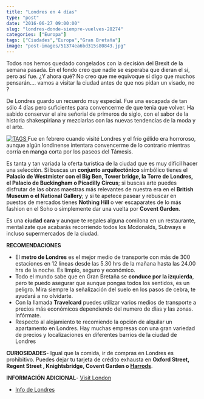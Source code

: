 ```yaml
---
title: "Londres en 4 días"
type: "post"
date: "2016-06-27 09:00:00"
slug: "londres-donde-siempre-vuelves-28274"
categories: ["Europa"]
tags: ["Ciudades","Europa","Gran Bretaña"]
image: "post-images/51374ea6bd315s80843.jpg"
---
```


Todos nos hemos quedado congelados con la decisión del Brexit de la semana pasada. En el fondo creo que nadie se esperaba que dieran el sí, pero así fue. ¿Y ahora qué? No creo que me equivoque si digo que muchos pensarán.... vamos a visitar la ciudad antes de que nos pidan un visado, no ?  
  
De Londres guardo un recuerdo muy especial. Fue una escapada de tan sólo 4 días pero suficientes para convencerme de que tenia que volver. Ha sabido conservar el aire señorial de primeros de siglo, con el sabor de la historia shakespiriana y mezclarlas con las nuevas tendencias de la moda y el arte.  
  
[ ![ TAGS:](post-images/51374ea6bd315s80843.jpg "Big Ben by slacabos")](http://www.flickr.com/photos/slacabos/3489098910/sizes/z/in/photostream/)Fue en febrero cuando visité Londres y el frío gélido era horroroso, aunque algún londinense intentara convencerme de lo contrario mientras corría en manga corta por los paseos del Támesis.  
  
Es tanta y tan variada la oferta turística de la ciudad que es muy difícil hacer una selección. Si buscas un **conjunto arquitectónico** simbólico tienes el **Palacio de Westmister con el Big Ben, Tower bridge, la Torre de Londres, el Palacio de Buckingham o Picadilly Circus**; si buscas arte puedes disfrutar de las obras maestras más relevantes de nuestra era en el **British Museum o el National Gallery**; y si te apetece pasear y rebuscar en puestos de mercados tienes **Nothing Hill** o ver escaparates de lo más fashion en el Soho o simplemente dar una vuelta por **Covent Garden**.  
  
Es una **ciudad cara** y aunque te regales alguna comilona en un restaurante, mentalizate que acabarás recorriendo todos los Mcdonalds, Subways e incluso supermercados de la ciudad.  
  
   
  
**RECOMENDACIONES**

- El **metro de Londres** es el mejor medio de transporte con más de 300 estaciones en 12 lineas desde las 5.30 hrs de la mañana hasta las 24.00 hrs de la noche. Es limpio, seguro y económico.
- Todo el mundo sabe que en Gran Bretaña se **conduce por la izquierda**, pero te puedo asegurar que aunque pongas todos los sentidos, es un peligro. Mira siempre la señalización del suelo en los pasos de cebra, te ayudará a no olvidarte.
- Con la llamada **Travelcard** puedes utilizar varios medios de transporte a precios más económicos dependiendo del numero de días y las zonas. Infórmate.
- Respecto al alojamiento te recomiendo la opción de alquilar un apartamento en Londres. Hay muchas empresas con una gran variedad de precios y localizaciones en diferentes barrios de la ciudad de Londres

**CURIOSIDADES**- Igual que la comida, ir de compras en Londres es prohibitivo. Puedes dejar tu tarjeta de crédito exhausta en **Oxford Street, Regent Street , Knightsbridge, Covent Garden o [Harrods](http://www.harrods.com/HarrodsStore/)**.

**INFORMACIÓN ADICIONAL**- [Visit London](http://www.visitlondon.com/es#JpW3F5g8CeCFEvMU.97)
- [Info de Londres](http://www.infolondres.es/)